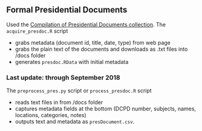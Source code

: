 ## Formal Presidential Documents

Used the [Compilation of Presidential Documents collection](https://www.gpo.gov/fdsys/browse/collection.action?collectionCode=CPD). The `acquire_presdoc.R` script
* grabs metadata (document id, title, date, type) from web page
* grabs the plain text of the documents and downloads as .txt files into /docs folder
* generates `presdoc.RData` with initial metadata

### Last update: through September 2018

The `preprocess_pres.py` script or `process_presdoc.R` script
* reads text files in from /docs folder
* captures metadata fields at the bottom (DCPD number, subjects, names, locations, categories, notes)
* outputs text and metadata as `presDocument.csv`.
